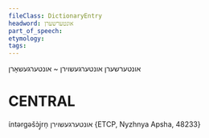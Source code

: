 ```yaml
---
fileClass: DictionaryEntry
headword: אונטערשערן
part_of_speech: 
etymology: 
tags: 
---
```

אונטערשערן
אונטערגעשוירן ~ אונטערגעשאָרן

CENTRAL
========

ɩ́ntərgəšɔ̀j̩rn̩ אונטערגעשוירן {ETCP, Nyzhnya Apsha, 48233}
